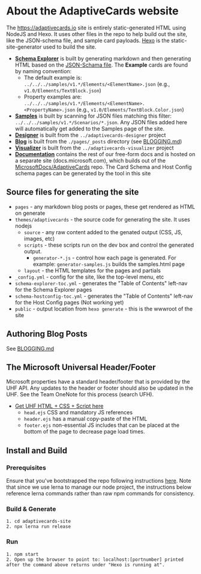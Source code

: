 # About the AdaptiveCards website

The https://adaptivecards.io site is entirely static-generated HTML using NodeJS and Hexo. It uses other files in the repo to help build out the site, like the JSON-schema file, and sample card payloads. [Hexo](https://hexo.io/) is the static-site-generator used to build the site.

* **[Schema Explorer](https://adaptivecards.io/explorer)** is built by generating markdown and then generating HTML based on the [JSON-Schama file](../../../schemas/adaptive-card.json). The **Example** cards are found by naming convention: 
  * The default example is: `../../../samples/v1.*/Elements/<ElementName>.json` (e.g., `v1.0/Elements/TextBlock.json`)
  * Property examples are: `../../../samples/v1.*/Elements/<ElementName>.<PropertyName>.json` (e.g., `v1.0/Elements/TextBlock.Color.json`)
* **[Samples](https://adaptivecards.io/samples)** is built by scanning for JSON files matching this filter: `../../../samples/v1.*/Scenarios/*.json`. Any JSON files added here will automatically get added to the Samples page of the site.
* **[Designer](https://adaptivecards.io/designer)** is built from the `../adaptivecards-designer` project 
* **[Blog](https://adaptivecards.io/blog)** is built from the `./pages/_posts` directory (see [BLOGGING.md](./BLOGGING.md))
* **[Visualizer](https://adaptivecards.io/visualizer)** is built from the `../adaptivecards-visualizer` project 
* **[Documentation](https://docs.microsoft.com/adaptive-cards/)** contains the rest of our free-form docs and is hosted on a separate site (docs.microsoft.com), which builds out of the [MicrosoftDocs/AdaptiveCards](https://github.com/MicrosoftDocs/AdaptiveCards) repo. The Card Schema and Host Config schema pages can be generated by the tool in this site


## Source files for generating the site

* `pages` - any markdown blog posts or pages, these get rendered as HTML on generate
* `themes/adaptivecards` - the source code for generating the site. It uses nodejs
    * `source` - any raw content added to the genated output (CSS, JS, images, etc)
    * `scripts` - these scripts run on the dev box and control the generated output.
        * `generator-*.js` - control how each page is generated. For example: `generator-samples.js` builds the samples.html page
    * `layout` - the HTML templates for the pages and partials
* `_config.yml` - config for the site, like the top-level menu, etc
* `schema-explorer-toc.yml` - generates the "Table of Contents" left-nav for the Schema Explorer pages
* `schema-hostconfig-toc.yml` - generates the "Table of Contents" left-nav for the Host Config pages (Not working yet)
* `public` - output location from `hexo generate` - this is the wwwroot of the site

## Authoring Blog Posts

See [BLOGGING.md](./BLOGGING.md)

## The Microsoft Universal Header/Footer

Microsoft properties have a standard header/footer that is provided by the UHF API. Any updates to the header or footer should also be updated in the UHF. See the Team OneNote for this process (search UFH).

* [Get UHF HTML + CSS + Script here](https://uhf.microsoft.com/en-US/shell/xml/UHFPortal?headerId=MSDocsHeader-AdaptiveCards&footerid=UHFPortalFooter)
    * `head.ejs` CSS and mandatory JS references
    * `header.ejs` has a manual copy-paste of the HTML
    * `footer.ejs` non-essential JS includes that can be placed at the bottom of the page to decrease page load times.

## Install and Build

### Prerequisites
Ensure that you've bootstrapped the repo following instructions [here](https://github.com/microsoft/AdaptiveCards/tree/main/source/nodejs#build). Note that since we use lerna to manage our node project, the instructions below reference lerna commands rather than raw npm commands for consistency.

### Build & Generate

```console
1. cd adaptivecards-site
2. npx lerna run release

```

### Run

```console
1. npm start
2. Open up the browser to point to: localhost:[portnumber] printed after the command above returns under "Hexo is running at".
```
